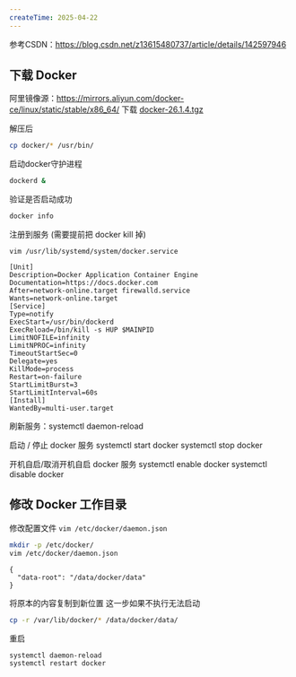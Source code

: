 ```yaml
---
createTime: 2025-04-22
---
```

参考CSDN：https://blog.csdn.net/z13615480737/article/details/142597946



## 下载 Docker
阿里镜像源：https://mirrors.aliyun.com/docker-ce/linux/static/stable/x86_64/
下载 [docker-26.1.4.tgz](https://mirrors.aliyun.com/docker-ce/linux/static/stable/x86_64/docker-26.1.4.tgz?spm=a2c6h.25603864.0.0.6ea015ac6mlCaf)

解压后
```sh
cp docker/* /usr/bin/
```

启动docker守护进程
```sh
dockerd &
```

验证是否启动成功
```sh
docker info
```

注册到服务 (需要提前把 docker kill 掉)
```
vim /usr/lib/systemd/system/docker.service
```

```
[Unit]
Description=Docker Application Container Engine
Documentation=https://docs.docker.com
After=network-online.target firewalld.service
Wants=network-online.target
[Service]
Type=notify
ExecStart=/usr/bin/dockerd
ExecReload=/bin/kill -s HUP $MAINPID
LimitNOFILE=infinity
LimitNPROC=infinity
TimeoutStartSec=0
Delegate=yes
KillMode=process
Restart=on-failure
StartLimitBurst=3
StartLimitInterval=60s
[Install]
WantedBy=multi-user.target
```

刷新服务：systemctl daemon-reload


启动 / 停止 docker 服务
systemctl start docker
systemctl stop docker

开机自启/取消开机自启 docker 服务
systemctl enable docker
systemctl disable docker

## 修改 Docker 工作目录

修改配置文件 `vim /etc/docker/daemon.json`

```sh
mkdir -p /etc/docker/
vim /etc/docker/daemon.json
```

```
{
  "data-root": "/data/docker/data"
}
```

将原本的内容复制到新位置
这一步如果不执行无法启动 
```sh
cp -r /var/lib/docker/* /data/docker/data/
```

重启


```sh
systemctl daemon-reload
systemctl restart docker
```


